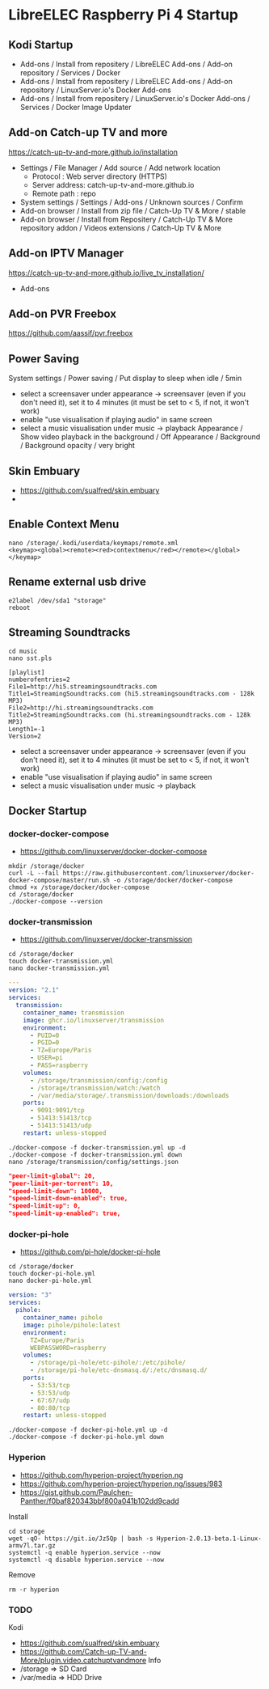 # LibreELEC Raspberry Pi 4 Startup 

## Kodi Startup

- Add-ons / Install from repositery / LibreELEC Add-ons / Add-on repository / Services / Docker
- Add-ons / Install from repositery / LibreELEC Add-ons / Add-on repository / LinuxServer.io's Docker Add-ons
- Add-ons / Install from repositery / LinuxServer.io's Docker Add-ons / Services / Docker Image Updater

## Add-on Catch-up TV and more
https://catch-up-tv-and-more.github.io/installation
- Settings / File Manager / Add source / Add network location
  - Protocol : Web server directory (HTTPS)
  - Server address: catch-up-tv-and-more.github.io
  - Remote path : repo
- System settings / Settings / Add-ons / Unknown sources / Confirm
- Add-on browser / Install from zip file / Catch-Up TV & More / stable
- Add-on browser / Install from Repositery / Catch-Up TV & More repository addon / Videos extensions / Catch-Up TV & More

## Add-on IPTV Manager
https://catch-up-tv-and-more.github.io/live_tv_installation/
- Add-ons 

## Add-on PVR Freebox
https://github.com/aassif/pvr.freebox


## Power Saving
System settings / Power saving / Put display to sleep when idle / 5min

- select a screensaver under appearance -> screensaver (even if you don't need it), set it to 4 minutes (it must be set to < 5, if not, it won't work)
- enable "use visualisation if playing audio" in same screen
- select a music visualisation under music -> playback
Appearance / Show video playback in the background / Off
Appearance / Background / Background opacity / very bright

## Skin Embuary
- https://github.com/sualfred/skin.embuary
-

## Enable Context Menu
```
nano /storage/.kodi/userdata/keymaps/remote.xml
<keymap><global><remote><red>contextmenu</red></remote></global></keymap>
```
## Rename external usb drive
```
e2label /dev/sda1 "storage"
reboot
```

## Streaming Soundtracks
```
cd music
nano sst.pls
```
```
[playlist]
numberofentries=2
File1=http://hi5.streamingsoundtracks.com
Title1=StreamingSoundtracks.com (hi5.streamingsoundtracks.com - 128k MP3)
File2=http://hi.streamingsoundtracks.com
Title2=StreamingSoundtracks.com (hi.streamingsoundtracks.com - 128k MP3)
Length1=-1
Version=2
```

- select a screensaver under appearance -> screensaver (even if you don't need it), set it to 4 minutes (it must be set to < 5, if not, it won't work)
- enable "use visualisation if playing audio" in same screen
- select a music visualisation under music -> playback


## Docker Startup
### docker-docker-compose
- https://github.com/linuxserver/docker-docker-compose
```
mkdir /storage/docker
curl -L --fail https://raw.githubusercontent.com/linuxserver/docker-docker-compose/master/run.sh -o /storage/docker/docker-compose
chmod +x /storage/docker/docker-compose
cd /storage/docker
./docker-compose --version
```

### docker-transmission
- https://github.com/linuxserver/docker-transmission
```
cd /storage/docker
touch docker-transmission.yml
nano docker-transmission.yml
```
```yaml
---
version: "2.1"
services:
  transmission:
    container_name: transmission
    image: ghcr.io/linuxserver/transmission
    environment:
      - PUID=0
      - PGID=0
      - TZ=Europe/Paris
      - USER=pi
      - PASS=raspberry
    volumes:
      - /storage/transmission/config:/config
      - /storage/transmission/watch:/watch
      - /var/media/storage/.transmission/downloads:/downloads
    ports:
      - 9091:9091/tcp
      - 51413:51413/tcp
      - 51413:51413/udp
    restart: unless-stopped
```
```
./docker-compose -f docker-transmission.yml up -d
./docker-compose -f docker-transmission.yml down
nano /storage/transmission/config/settings.json
```
```json
"peer-limit-global": 20,
"peer-limit-per-torrent": 10,
"speed-limit-down": 10000,
"speed-limit-down-enabled": true,
"speed-limit-up": 0,
"speed-limit-up-enabled": true,
```


### docker-pi-hole
- https://github.com/pi-hole/docker-pi-hole

```
cd /storage/docker
touch docker-pi-hole.yml
nano docker-pi-hole.yml
```
```yaml
version: "3"
services:
  pihole:
    container_name: pihole
    image: pihole/pihole:latest
    environment:
      TZ=Europe/Paris
      WEBPASSWORD=raspberry
    volumes:
      - /storage/pi-hole/etc-pihole/:/etc/pihole/
      - /storage/pi-hole/etc-dnsmasq.d/:/etc/dnsmasq.d/
    ports:
      - 53:53/tcp
      - 53:53/udp
      - 67:67/udp
      - 80:80/tcp
    restart: unless-stopped
```
```
./docker-compose -f docker-pi-hole.yml up -d
./docker-compose -f docker-pi-hole.yml down
```

### Hyperion
- https://github.com/hyperion-project/hyperion.ng
- https://github.com/hyperion-project/hyperion.ng/issues/983
- https://gist.github.com/Paulchen-Panther/f0baf820343bbf800a041b102dd9cadd

Install
```
cd storage
wget -qO- https://git.io/Jz5Qp | bash -s Hyperion-2.0.13-beta.1-Linux-armv7l.tar.gz
systemctl -q enable hyperion.service --now
systemctl -q disable hyperion.service --now
```

Remove
```
rm -r hyperion
```

### TODO
Kodi
- https://github.com/sualfred/skin.embuary
- https://github.com/Catch-up-TV-and-More/plugin.video.catchuptvandmore
Info
- /storage => SD Card
- /var/media => HDD Drive
